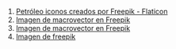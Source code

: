 1. <a href="https://www.flaticon.es/iconos-gratis/petroleo" title="petróleo iconos">Petróleo iconos creados por Freepik - Flaticon</a>
2. <a href="https://www.freepik.es/vector-gratis/industria-isometrica-industria-produccion-transporte-extraccion-petroleo-petroleo-gatos-bomba-plataformas-perforacion-tanques-torre_7250461.htm#fromView=search&page=1&position=2&uuid=2a9c12d4-14bf-46ab-b2b6-b916b88c0b33">Imagen de macrovector en Freepik</a>
3. <a href="https://www.freepik.es/vector-gratis/poster-campo-petrolifero_3889576.htm#fromView=search&page=1&position=0&uuid=2a9c12d4-14bf-46ab-b2b6-b916b88c0b33">Imagen de macrovector en Freepik</a>
4. <a href="https://www.freepik.es/vector-gratis/formulas-cientificas-dibujadas-mano-sobre-fondo-pizarra_7604664.htm#fromView=search&page=1&position=35&uuid=0e1cff90-9022-40c3-b34c-f87a589b4606">Imagen de freepik</a>
